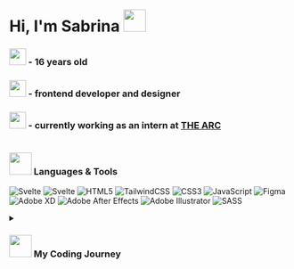 
# Hi, I'm Sabrina  <img src="https://emojipedia-us.s3.amazonaws.com/source/microsoft-teams/337/waving-hand_1f44b.png" width="40px" />

### <img src="https://emojipedia-us.s3.amazonaws.com/source/microsoft-teams/337/hugging-face_1f917.png" width="30px" /> - 16 years old
### <img src="https://emojipedia-us.s3.amazonaws.com/source/microsoft-teams/337/eyes_1f440.png" width="30px" /> - frontend developer and designer
### <img src="https://emojipedia-us.s3.amazonaws.com/source/microsoft-teams/337/green-heart_1f49a.png" width="30px" /> - currently working as an intern at <a href="https://www.thearc.de/">THE ARC</a>

#

###  <img src="https://emojipedia-us.s3.amazonaws.com/source/microsoft-teams/337/rocket_1f680.png" width="40px" /> Languages & Tools
![Svelte](https://img.shields.io/badge/svelte-%23f1413d.svg?style=for-the-badge&logo=svelte&logoColor=white) ![Svelte](https://img.shields.io/badge/sveltekit-%fff.svg?style=for-the-badge&logo=svelte&logoColor=white) ![HTML5](https://img.shields.io/badge/html5-%23E34F26.svg?style=for-the-badge&logo=html5&logoColor=white) ![TailwindCSS](https://img.shields.io/badge/tailwindcss-%2338B2AC.svg?style=for-the-badge&logo=tailwind-css&logoColor=white) ![CSS3](https://img.shields.io/badge/css3-%231572B6.svg?style=for-the-badge&logo=css3&logoColor=white) ![JavaScript](https://img.shields.io/badge/javascript-%23323330.svg?style=for-the-badge&logo=javascript&logoColor=%23F7DF1E) ![Figma](https://img.shields.io/badge/figma-%23F24E1E.svg?style=for-the-badge&logo=figma&logoColor=white)	![Adobe XD](https://img.shields.io/badge/Adobe%20XD-470137?style=for-the-badge&logo=Adobe%20XD&logoColor=#FF61F6) ![Adobe After Effects](https://img.shields.io/badge/Adobe%20After%20Effects-9999FF.svg?style=for-the-badge&logo=Adobe%20After%20Effects&logoColor=white) ![Adobe Illustrator](https://img.shields.io/badge/adobe%20illustrator-%23FF9A00.svg?style=for-the-badge&logo=adobe%20illustrator&logoColor=white) ![SASS](https://img.shields.io/badge/SASS-hotpink.svg?style=for-the-badge&logo=SASS&logoColor=white)

 <details>
 <summary><h3> <img src="https://emojipedia-us.s3.amazonaws.com/source/microsoft-teams/337/exploding-head_1f92f.png" width="40px" />&nbsp;My Coding Journey</h3></summary>
 Hello! My name is Sabrina and I‘m a 16 year old self-taught Front-End Developer based in NRW Germany. My interest in web development started back in 2017, I tried to develop a website out of curiosity after seeing my older brother doing it.

Ever since, I’ve been loving it. 

When I’m not doing anything coding related, I’m a high schooler who enjoys graphic designing, video editing and working out.
 </details>
 
